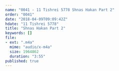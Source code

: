 ```yaml
---
name: "0041 - 11 Tishrei 5778 Shnas Hakan Part 2"
order: "0041"
date: "2018-04-09T09:09:42Z"
hdate: "11 Tishrei 5778"
title: "Shnas Hakan Part 2"
keywords: []
file:
- ext: ".m4a"
  mime: "audio/x-m4a"
  size: 1964862
  duration: "3:55"
published: true
---
```


